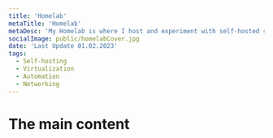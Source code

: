 ```yaml
---
title: 'Homelab'
metaTitle: 'Homelab'
metaDesc: 'My Homelab is where I host and experiment with self-hosted services and applications.'
socialImage: public/homelabCover.jpg
date: 'Last Update 01.02.2023'
tags:
  - Self-hosting
  - Virtualization
  - Automation
  - Networking
---
```


# The main content